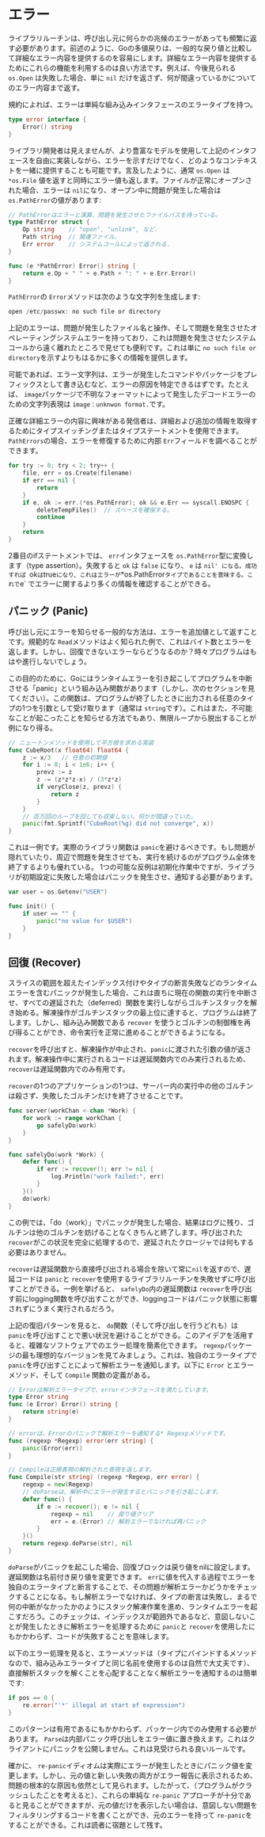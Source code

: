# エラー

ライブラリルーチンは、呼び出し元に何らかの兆候のエラーがあっても頻繁に返す必要があります。前述のように、Goの多値戻りは、一般的な戻り値と比較して詳細なエラー内容を提供するのを容易にします。詳細なエラー内容を提供するためにこれらの機能を利用するのは良い方法です。例えば、今後見られる `os.Open` は失敗した場合、単に `nil` だけを返さず、何が間違っているかについてのエラー内容まで返す。

規約によれば、エラーは単純な組み込みインタフェースのエラータイプを持つ。

```go
type error interface {
    Error() string
}
```


ライブラリ開発者は見えませんが、より豊富なモデルを使用して上記のインタフェースを自由に実装しながら、エラーを示すだけでなく、どのようなコンテキストを一緒に提供することも可能です。言及したように、通常 `os.Open` は `*os.File` 値を返すと同時にエラー値も返します。ファイルが正常にオープンされた場合、エラーは `nil`になり、オープン中に問題が発生した場合は `os.PathError`の値があります:

```go
// PathErrorはエラーと演算、問題を発生させたファイルパスを持っている。
type PathError struct {
    Op string    // "open", "unlink", など.
    Path string  // 関連ファイル.
    Err error    // システムコールによって返される.
}

func (e *PathError) Error() string {
    return e.Op + " " + e.Path + ": " + e.Err.Error()
}
```

`PathError`の `Error`メソッドは次のような文字列を生成します:

```go
open /etc/passwx: no such file or directory
```


上記のエラーは、問題が発生したファイル名と操作、そして問題を発生させたオペレーティングシステムエラーを持っており、これは問題を発生させたシステムコールから遠く離れたところで見せても便利です。これは単に `no such file or directory`を示すよりもはるかに多くの情報を提供します。


可能であれば、エラー文字列は、エラーが発生したコマンドやパッケージをプレフィックスとして書き込むなど、エラーの原因を特定できるはずです。たとえば、 `image`パッケージで不明なフォーマットによって発生したデコードエラーのための文字列表現は `image：unknwon format.`です。


正確な詳細エラーの内容に興味がある発信者は、詳細および追加の情報を取得するためにタイプスイッチングまたはタイプステートメントを使用できます。 `PathErrors`の場合、エラーを修復するために内部 `Err`フィールドを調べることができます。

```go
for try := 0; try < 2; try++ {
    file, err = os.Create(filename)
    if err == nil {
        return
    }
    if e, ok := err.(*os.PathError); ok && e.Err == syscall.ENOSPC {
        deleteTempFiles()  // スペースを確保する。
        continue
    }
    return
}
```


2番目のifステートメントでは、 `err`インタフェースを `os.PathError`型に変換します（type assertion）。失敗すると `ok` は `false` になり、 `e` は `nil' になる。成功すれば `ok` は `true` になり、これはエラーが `*os.PathError` タイプであることを意味する。これで `e` でエラーに関するより多くの情報を確認することができる。

## パニック (Panic)

呼び出し元にエラーを知らせる一般的な方法は、エラーを追加値として返すことです。規範的な `Read`メソッドはよく知られた例で、これはバイト数とエラーを返します。しかし、回復できないエラーならどうなるのか？時々プログラムはもはや進行しないでしょう。


この目的のために、Goにはランタイムエラーを引き起こしてプログラムを中断させる「panic」という組み込み関数があります（しかし、次のセクションを見てください）。この関数は、プログラムが終了したときに出力される任意のタイプの1つを引数として受け取ります（通常は `string`です）。これはまた、不可能なことが起こったことを知らせる方法でもあり、無限ループから脱出することが例になり得る。

```go
// ニュートンメソッドを使用して平方根を求める実装
func CubeRoot(x float64) float64 {
    z := x/3   // 任意の初期値
    for i := 0; i < 1e6; i++ {
        prevz := z
        z -= (z*z*z-x) / (3*z*z)
        if veryClose(z, prevz) {
            return z
        }
    }
    // 百万回のループを回しても収束しない。何かが間違っていた。
    panic(fmt.Sprintf("CubeRoot(%g) did not converge", x))
}
```


これは一例です。実際のライブラリ関数は `panic`を避けるべきです。もし問題が隠れていたり、周辺で問題を発生させても、実行を続けるのがプログラム全体を終了するよりも優れている。 1つの可能な反例は初期化作業中ですが、ライブラリが初期設定に失敗した場合はパニックを発生させ、通知する必要があります。

```go
var user = os.Getenv("USER")

func init() {
    if user == "" {
        panic("no value for $USER")
    }
}
```

## 回復 (Recover)


スライスの範囲を超えたインデックス付けやタイプの断言失敗などのランタイムエラーを含むパニックが発生した場合、これは直ちに現在の関数の実行を中断させ、すべての遅延された（deferred）関数を実行しながらゴルチンスタックを解き始める。解凍操作がゴルチンスタックの最上位に達すると、プログラムは終了します。しかし、組み込み関数である `recover` を使うとゴルチンの制御権を再び得ることができ、命令実行を正常に進めることができるようになる。



`recover`を呼び出すと、解凍操作が中止され、`panic`に渡された引数の値が返されます。解凍操作中に実行されるコードは遅延関数内でのみ実行されるため、 `recover`は遅延関数内でのみ有用です。


`recover`の1つのアプリケーションの1つは、サーバー内の実行中の他のゴルチンは殺さず、失敗したゴルチンだけを終了させることです。

```go
func server(workChan <-chan *Work) {
    for work := range workChan {
        go safelyDo(work)
    }
}

func safelyDo(work *Work) {
    defer func() {
        if err := recover(); err != nil {
            log.Println("work failed:", err)
        }
    }()
    do(work)
}
```

この例では、「do（work）」でパニックが発生した場合、結果はログに残り、ゴルチンは他のゴルチンを妨げることなくきちんと終了します。呼び出された `recover`がこの状況を完全に処理するので、遅延されたクロージャでは何もする必要はありません。


`recover`は遅延関数から直接呼び出される場合を除いて常に`nil`を返すので、遅延コードは `panic`と `recover`を使用するライブラリルーチンを失敗せずに呼び出すことができる。一例を挙げると、 
`safelyDo`内の遅延関数は `recover`を呼び出す前にlogging関数を呼び出すことができ、loggingコードはパニック状態に影響されずにうまく実行されるだろう。


上記の復旧パターンを見ると、 `do`関数（そして呼び出しを行うどれも）は `panic`を呼び出すことで悪い状況を避けることができる。このアイデアを活用すると、複雑なソフトウェアでのエラー処理を簡素化できます。 `regexp`パッケージの最も理想的なバージョンを見てみましょう。これは、独自のエラータイプで `panic`を呼び出すことによって解析エラーを通知します。以下に `Error` とエラーメソッド、そして `Compile` 関数の定義がある。

```go
// Errorは解析エラータイプで、errorインタフェースを満たしています。
type Error string
func (e Error) Error() string {
    return string(e)
}

// errorは、Errorのパニックで解析エラーを通知する* Regexpメソッドです。
func (regexp *Regexp) error(err string) {
    panic(Error(err))
}

// Compileは正規表現の解析された表現を返します。
func Compile(str string) (regexp *Regexp, err error) {
    regexp = new(Regexp)
    // doParseは、解析中にエラーが発生するとパニックを引き起こします。
    defer func() {
        if e := recover(); e != nil {
            regexp = nil    // 戻り値クリア
            err = e.(Error) // 解析エラーでなければ再パニック
        }
    }()
    return regexp.doParse(str), nil
}
```

`doParse`がパニックを起こした場合、回復ブロックは戻り値をnilに設定します。遅延関数は名前付き戻り値を変更できます。 `err`に値を代入する過程でエラーを独自のエラータイプと断言することで、その問題が解析エラーかどうかをチェックすることになる。もし解析エラーでなければ、タイプの断言は失敗し、まるで何の中断がなかったかのようにスタック解凍作業を進め、ランタイムエラーを起こすだろう。このチェックは、インデックスが範囲外であるなど、意図しないことが発生したときに解析エラーを処理するために `panic`と `recover`を使用したにもかかわらず、コードが失敗することを意味します。


以下のエラー処理を見ると、エラーメソッドは（タイプにバインドするメソッドなので、組み込みエラータイプと同じ名前を使用するのは自然で大丈夫です）、直接解析スタックを解くことを心配することなく解析エラーを通知するのは簡単です:

```go
if pos == 0 {
    re.error("'*' illegal at start of expression")
}
```

このパターンは有用であるにもかかわらず、パッケージ内でのみ使用する必要があります。 `Parse`は内部パニック呼び出しをエラー値に置き換えます。これはクライアントにパニックを公開しません。これは見受けられる良いルールです。


確かに、 `re-panic`イディオムは実際にエラーが発生したときにパニック値を変更します。しかし、元の値と新しい失敗の両方がエラー報告に表示されるため、問題の根本的な原因も依然として見られます。したがって、（プログラムがクラッシュしたことを考えると）、これらの単純な `re-panic` アプローチが十分であると見ることができますが、元の値だけを表示したい場合は、意図しない問題をフィルタリングするコードを書くことができ、元のエラーを持って `re-panic`をすることができる。これは読者に宿題として残す。